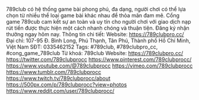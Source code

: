 789club có hệ thống game bài phong phú, đa dạng, người chơi có thể lựa chọn từ nhiều thể loại game bài khác nhau để thỏa mãn đam mê. Cổng game 789cub cam kết sự an toàn và uy tín cho người chơi với giao dịch nạp rút tiền được thực hiện một cách nhanh chóng và thuận tiện. Đăng ký nhận thưởng ngay hôm nay.
Thông tin chi tiết:
Website:
https://789clubpro.cc/
Đại chỉ: 107-95 Đ. Bình Long, Phú Thạnh, Tân Phú, Thành phố Hồ Chí Minh, Việt Nam
SĐT: 0335462152
Tags: #789club, #789clubpro_cc, #cong_game_789club
Từ khoá: 789club
Website:
https://789clubpro.cc/
https://twitter.com/789clubprocc
https://www.pinterest.com/789clubprocc/
https://www.youtube.com/@789clubprocc
https://vimeo.com/789clubprocc
https://www.tumblr.com/789clubprocc
https://www.twitch.tv/789clubprocc/about
https://500px.com/p/789clubprocc?view=photos
https://www.reddit.com/user/789clubprocc/